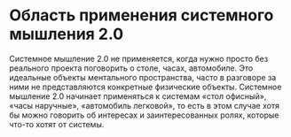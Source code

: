 # Область применения системного мышления 2.0

Системное мышление 2.0 не применяется, когда нужно просто без реального проекта поговорить о столе, часах, автомобиле. Это идеальные объекты ментального пространства, часто в разговоре за ними не представляются конкретные физические объекты. Системное мышление 2.0 начинает применяться к системам «стол офисный», «часы наручные», «автомобиль легковой», то есть в этом случае хотя бы можно говорить об интересах и заинтересованных ролях, которые что-то хотят от системы.
